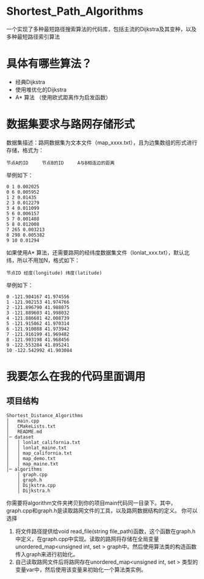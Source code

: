 # Shortest_Path_Algorithms
 一个实现了多种最短路径搜索算法的代码库，包括主流的Dijkstra及其变种，以及多种最短路径索引算法
# 具体有哪些算法？
* 经典Dijkstra
* 使用堆优化的Dijkstra
* A* 算法 （使用欧式距离作为启发函数）

# 数据集要求与路网存储形式
数据集描述：路网数据集为文本文件（map_xxxx.txt），且为边集数组的形式进行存储，格式为：
```
节点A的ID     节点B的ID     A与B相连边的距离
```
举例如下：
```
0 1 0.002025
0 6 0.005952
1 2 0.01435
2 3 0.012279
3 4 0.011099
5 6 0.006157
5 7 0.001408
5 8 0.012008
7 265 0.003213
8 298 0.005382
9 10 0.01294
```

如果使用A* 算法，还需要路网的经纬度数据集文件（lonlat_xxx.txt），默认北纬，所以不用加N，格式如下：
```
节点ID 经度(longitude) 纬度(latitude)
```
举例如下：
```
0 -121.904167 41.974556
1 -121.902153 41.974766
2 -121.896790 41.988075
3 -121.889603 41.998032
4 -121.886681 42.008739
5 -121.915062 41.970314
6 -121.910088 41.973942
7 -121.916199 41.969482
8 -121.903198 41.968456
9 -122.553284 41.895241
10 -122.542992 41.903084
```
# 我要怎么在我的代码里面调用
## 项目结构
```
Shortest_Distance_Algorithms
│   main.cpp
│   CMakeLists.txt
│   README.md
│─ dataset
│   │ lonlat_california.txt
│   │ lonlat_maine.txt
│   │ map_california.txt
│   │ map_demo.txt
│   │ map_maine.txt
│─ algorithms
    │ graph.cpp
    │ graph.h
    │ Dijkstra.cpp
    │ Dijkstra.h
```
你需要将algorithm文件夹拷贝到你的项目main代码同一目录下。其中，graph.cpp和graph.h是读取路网文件的工具，以及路网数据结构的定义。
你可以选择
1. 将文件路径提供给void read_file(string file_path)函数，这个函数在graph.h中定义，在graph.cpp中实现。读取的路网将存储在全局变量unordered_map<unsigned int, set<Road> > graph中。然后使用算法类的构造函数传入graph来进行初始化。
2. 自己读取路网文件后将路网存在unordered_map<unsigned int, set<Road> > 类型的变量var中，然后使用该变量来初始化一个算法类实例。